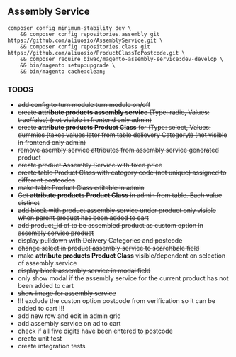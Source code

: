 ## Assembly Service
 
    composer config minimum-stability dev \
        && composer config repositories.assembly git https://github.com/aliuosio/AssemblyService.git \
        && composer config repositories.class git https://github.com/aliuosio/ProductClassToPostcode.git \
        && composer require biwac/magento-assembly-service:dev-develop \
        && bin/magento setup:upgrade \
        && bin/magento cache:clean;

### TODOS
* ~~add config to turn module turn module on/off~~
* ~~create **attribute products assembly service** (Type: radio, Values: true/false) (not visible in frontend only admin)~~
* ~~create **attribute products Product Class** for  (Type: select, Values: dummies (takes values later from table delievery Category)) (not visible in frontend only admin)~~
* ~~remove asembly service attributes from assembly service generated product~~
* ~~create product Assembly Service with fixed price~~
* ~~create table Product Class with category code (not unique) assigned to different postcodes~~
* ~~make table Product Class editable in admin~~
* ~~Get **attribute products Product Class** in admin from table. Each value distinct~~
* ~~add block with product assembly service under product only visible when parent product has been added to cart~~
* ~~add product_id of to be assembled product as custom option in assembly service product~~
* ~~display pulldown with Delivery Categories and postcode~~
* ~~change select in product assembly service to searchbale field~~
* make **attribute products Product Class** visible/dependent on selection of assembly service
* ~~display block assembly service in modal field~~
* only show modal if the assembly service for the current product has not been added to cart
* ~~show image for assembly service~~
* !!! exclude the custon option postcode from verification so it can be added to cart !!!
* add new row and edit in admin grid
* add assembly service on ad to cart
* check if all five digits have been entered to postcode
* create unit test
* create integration tests
